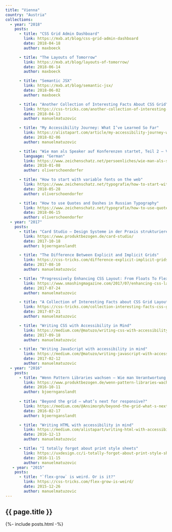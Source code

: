```yaml
---
title: "Vienna"
country: "Austria"
collections:
  - year: "2018"
    posts:
      - title: "CSS Grid Admin Dashboard"
        link: https://mxb.at/blog/css-grid-admin-dashboard
        date: 2018-04-18
        author: maxboeck

      - title: "The Layouts of Tomorrow"
        link: https://mxb.at/blog/layouts-of-tomorrow/
        date: 2018-06-14
        author: maxboeck

      - title: "Semantic JSX"
        link: https://mxb.at/blog/semantic-jsx/
        date: 2018-06-02
        author: maxboeck

      - title: "Another Collection of Interesting Facts About CSS Grid"
        link: https://css-tricks.com/another-collection-of-interesting-facts-about-css-grid
        date: 2018-04-13
        author: manuelmatuzovic

      - title: "My Accessibility Journey: What I’ve Learned So Far"
        link: https://alistapart.com/article/my-accessibility-journey-what-ive-learned-so-far
        date: 2018-02-06
        author: manuelmatuzovic

      - title: "Wie man als Speaker auf Konferenzen startet, Teil 2 – Vortrag, die Hürde Englisch und das Fazit"
        language: "German"
        link: https://www.zeichenschatz.net/persoenliches/wie-man-als-speaker-auf-konferenzen-startet-teil-2-vortrag-die-huerde-englisch-und-das-fazit.html
        date: 2018-01-08
        author: oliverschoendorfer

      - title: "How to start with variable fonts on the web"
        link: https://www.zeichenschatz.net/typografie/how-to-start-with-variable-fonts-on-the-web.html
        date: 2018-05-28
        author: oliverschoendorfer

      - title: "How to use Quotes and Dashes in Russian Typography"
        link: https://www.zeichenschatz.net/typografie/how-to-use-quotes-and-dashes-in-russian-typography.html
        date: 2018-06-15
        author: oliverschoendorfer
  - year: "2017"
    posts:
      - title: "Card Studio – Design Systeme in der Praxis strukturieren"
        link: https://www.produktbezogen.de/card-studio/
        date: 2017-10-18
        author: bjoernganslandt

      - title: "The Difference Between Explicit and Implicit Grids"
        link: https://css-tricks.com/difference-explicit-implicit-grids/
        date: 2017-08-10
        author: manuelmatuzovic

      - title: "Progressively Enhancing CSS Layout: From Floats To Flexbox To Grid"
        link: https://www.smashingmagazine.com/2017/07/enhancing-css-layout-floats-flexbox-grid/
        date: 2017-07-24
        author: manuelmatuzovic

      - title: "A Collection of Interesting Facts about CSS Grid Layout"
        link: https://css-tricks.com/collection-interesting-facts-css-grid-layout/
        date: 2017-07-21
        author: manuelmatuzovic

      - title: "Writing CSS with Accessibility in Mind"
        link: https://medium.com/@matuzo/writing-css-with-accessibility-in-mind-8514a0007939
        date: 2017-09-18
        author: manuelmatuzovic

      - title: "Writing JavaScript with accessibility in mind"
        link: https://medium.com/@matuzo/writing-javascript-with-accessibility-in-mind-a1f6a5f467b9
        date: 2017-02-12
        author: manuelmatuzovic
  - year: "2016"
    posts:
      - title: "Wenn Pattern Libraries wachsen – Wie man Verantwortung und Code für Patterns im Unternehmen verteilt"
        link: https://www.produktbezogen.de/wenn-pattern-libraries-wachsen-verantwortung/
        date: 2016-10-11
        author: bjoernganslandt
      
      - title: "Beyond the grid — what’s next for responsive?"
        link: https://medium.com/@Ansimorph/beyond-the-grid-what-s-next-for-responsive-697c6e12fd50
        date: 2016-02-17
        author: bjoernganslandt

      - title: "Writing HTML with accessibility in mind"
        link: https://medium.com/alistapart/writing-html-with-accessibility-in-mind-a62026493412
        date: 2016-12-13
        author: manuelmatuzovic

      - title: "I totally forgot about print style sheets"
        link: https://uxdesign.cc/i-totally-forgot-about-print-style-sheets-f1e6604cfd6
        date: 2016-11-15
        author: manuelmatuzovic
   - year: "2015"
    posts:     
      - title: "`flex-grow` is weird. Or is it?"
        link: https://css-tricks.com/flex-grow-is-weird/
        date: 2015-12-26
        author: manuelmatuzovic
---
```


## {{ page.title }}

{%- include posts.html -%}
